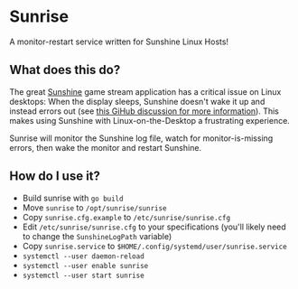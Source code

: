 # Sunrise

A monitor-restart service written for Sunshine Linux Hosts!

## What does this do?

The great [Sunshine](https://app.lizardbyte.dev/Sunshine/) game stream
application has a critical issue on Linux desktops: When the display sleeps,
Sunshine doesn't wake it up and instead errors out (see [this GiHub discussion
for more information](https://github.com/orgs/LizardByte/discussions/439)). This
makes using Sunshine with Linux-on-the-Desktop a frustrating experience.

Sunrise will monitor the Sunshine log file, watch for monitor-is-missing errors,
then wake the monitor and restart Sunshine.

## How do I use it?

* Build sunrise with `go build`
* Move `sunrise` to `/opt/sunrise/sunrise`
* Copy `sunrise.cfg.example` to `/etc/sunrise/sunrise.cfg`
* Edit `/etc/sunrise/sunrise.cfg` to your specifications (you'll likely need to
  change the `SunshineLogPath` variable)
* Copy `sunrise.service` to `$HOME/.config/systemd/user/sunrise.service`
* `systemctl --user daemon-reload`
* `systemctl --user enable sunrise`
* `systemctl --user start sunrise`
